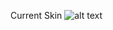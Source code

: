 Current Skin  ![alt text](https://cdn.discordapp.com/attachments/917064676070801428/979667810491961394/screenshot320.jpg)
